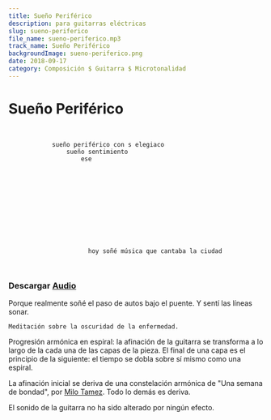 ```yaml
---
title: Sueño Periférico
description: para guitarras eléctricas
slug: sueno-periferico
file_name: sueno-periferico.mp3
track_name: Sueño Periférico
backgroundImage: sueno-periferico.png
date: 2018-09-17
category: Composición $ Guitarra $ Microtonalidad
---
```


# Sueño Periférico

```


            sueño periférico con s elegiaco
                sueño sentimiento
                    ese












                      hoy soñé música que cantaba la ciudad

                    
```

### Descargar <a href='/music/sueno-periferico/sueno-periferico.mp3' target='_blank'>Audio</a>

Porque realmente soñé el paso de autos bajo el puente. Y sentí las líneas sonar.


  `Meditación sobre la oscuridad de la enfermedad.`


Progresión armónica en espiral: la afinación de la guitarra se transforma a lo largo de la cada una de las capas de la pieza.  El final de una capa es el principio de la siguiente: el tiempo se dobla sobre sí mismo como una espiral.

La afinación inicial se deriva de una constelación armónica de "Una semana de bondad", por [Milo Tamez](http://www.milotamez.com.mx). Todo lo demás es deriva.

El sonido de la guitarra no ha sido alterado por ningún efecto.
